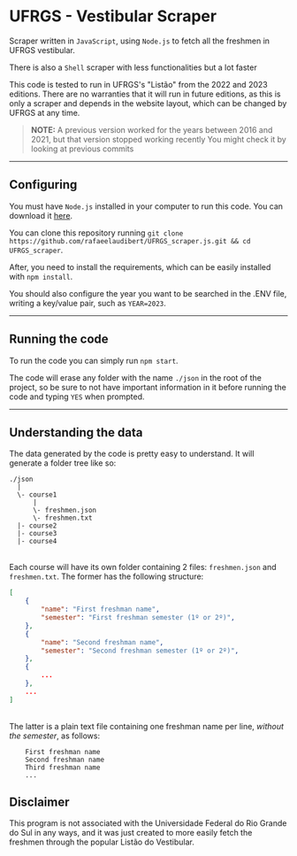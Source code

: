 # UFRGS - Vestibular Scraper

Scraper written in `JavaScript`, using `Node.js` to fetch all the freshmen in UFRGS vestibular.

There is also a `Shell` scraper with less functionalities but a lot faster

This code is tested to run in UFRGS's "Listão" from the 2022 and 2023 editions.
There are no warranties that it will run in future editions, as this is only a scraper and depends in the website layout, which can be changed by UFRGS at any time.

> **NOTE:** A previous version worked for the years between 2016 and 2021, but that version stopped working recently
> You might check it by looking at previous commits

---

## Configuring

You must have `Node.js` installed in your computer to run this code. You can download it [here](https://nodejs.org/en/download/).

You can clone this repository running `git clone https://github.com/rafaeelaudibert/UFRGS_scraper.js.git && cd UFRGS_scraper`.

After, you need to install the requirements, which can be easily installed with `npm install`.

You should also configure the year you want to be searched in the .ENV file, writing a key/value pair, such as `YEAR=2023`.

---

## Running the code

To run the code you can simply run `npm start`.

The code will erase any folder with the name `./json` in the root of the project, so be sure to not have important information in it before running the code and typing `YES` when prompted.

---

## Understanding the data

The data generated by the code is pretty easy to understand. It will generate a folder tree like so:

```
./json
  |
  \- course1
      |
      \- freshmen.json
      \- freshmen.txt
  |- course2
  |- course3
  |- course4
```

\
Each course will have its own folder containing 2 files: `freshmen.json` and `freshmen.txt`. The former has the following structure:

```json
[
    {
        "name": "First freshman name",
        "semester": "First freshman semester (1º or 2º)",
    },
    {
        "name": "Second freshman name",
        "semester": "Second freshman semester (1º or 2º)",
    },
    {
        ...
    },
    ...
]
```

\
The latter is a plain text file containing one freshman name per line, _without the semester_, as follows:

```text
    First freshman name
    Second freshman name
    Third freshman name
    ...
```

## Disclaimer

This program is not associated with the Universidade Federal do Rio Grande do Sul in any ways, and it was just created to more easily fetch the freshmen through the popular Listão do Vestibular.
